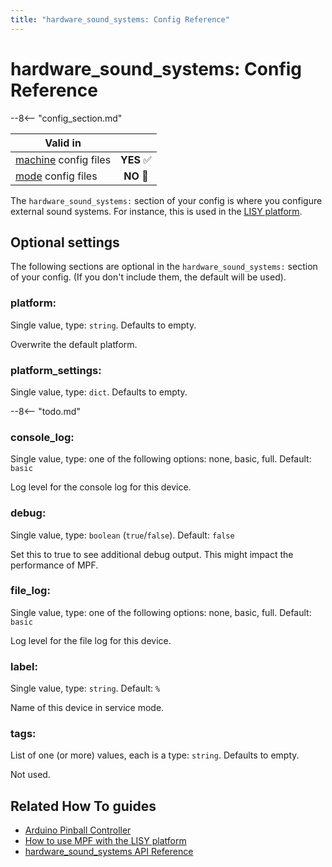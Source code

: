 ```yaml
---
title: "hardware_sound_systems: Config Reference"
---
```


# hardware_sound_systems: Config Reference

--8<-- "config_section.md"

| Valid in | |
|-----|:----:|
|[machine](instructions/machine_config.md) config files |**YES** :white_check_mark:|
|[mode](instructions/mode_config.md) config files|**NO** :no_entry_sign:|

The `hardware_sound_systems:` section of your config is where you
configure external sound systems. For instance, this is used in the
[LISY platform](../hardware/lisy/index.md).

## Optional settings

The following sections are optional in the `hardware_sound_systems:`
section of your config. (If you don't include them, the default will be
used).

### platform:

Single value, type: `string`. Defaults to empty.

Overwrite the default platform.

### platform_settings:

Single value, type: `dict`. Defaults to empty.

--8<-- "todo.md"

### console_log:

Single value, type: one of the following options: none, basic, full.
Default: `basic`

Log level for the console log for this device.

### debug:

Single value, type: `boolean` (`true`/`false`). Default: `false`

Set this to true to see additional debug output. This might impact the
performance of MPF.

### file_log:

Single value, type: one of the following options: none, basic, full.
Default: `basic`

Log level for the file log for this device.

### label:

Single value, type: `string`. Default: `%`

Name of this device in service mode.

### tags:

List of one (or more) values, each is a type: `string`. Defaults to
empty.

Not used.

## Related How To guides

* [Arduino Pinball Controller](../hardware/apc/index.md)
* [How to use MPF with the LISY platform](../hardware/lisy/index.md)
* [hardware_sound_systems API Reference](../code/api_reference/devices/hardware_sound_systems.md)
